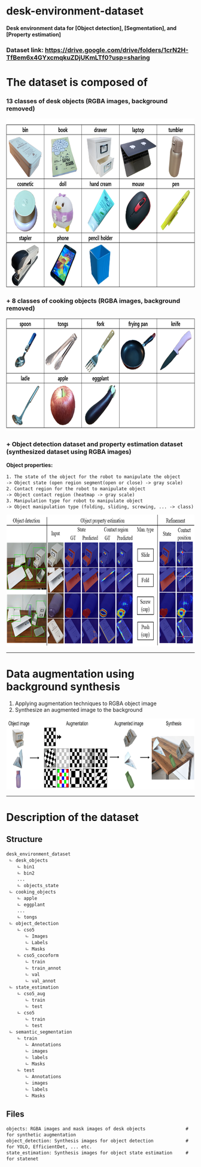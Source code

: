 # desk-environment-dataset
#### Desk environment data for __[Object detection]__, __[Segmentation]__, and __[Property estimation]__

### Dataset link: https://drive.google.com/drive/folders/1crN2H-TfBem6x4GYxcmqkuZDjUKmLTf0?usp=sharing

# The dataset is composed of 
### 13 classes of desk objects (RGBA images, background removed)
<img src="https://github.com/moonjongsul/desk-environment-dataset/blob/main/desk_objects.png" width="800" height="450">

### + 8 classes of cooking objects (RGBA images, background removed)
<img src="https://github.com/moonjongsul/desk-environment-dataset/blob/main/cooking_objects.png" width="800" height="300">

### + Object detection dataset and property estimation dataset (synthesized dataset using RGBA images)
**Object properties:** 
```
1. The state of the object for the robot to manipulate the object
-> Object state (open region segment(open or close) -> gray scale)
2. Contact region for the robot to manipulate object
-> Object contact region (heatmap -> gray scale)
3. Manipulation type for robot to manipulate object
-> Object manipulation type (folding, sliding, screwing, ... -> class)
```
<img src="https://github.com/moonjongsul/desk-environment-dataset/blob/main/detection.png" width="800" height="350">

* * *
# Data augmentation using background synthesis
1. Applying augmentation techniques to RGBA object image
2. Synthesize an augmented image to the background
<img src="https://github.com/moonjongsul/desk-environment-dataset/blob/todo/augmentation.jpg" width="800" height="190">

* * *
# Description of the dataset
## Structure
```
desk_environment_dataset
 ㄴ desk_objects
    ㄴ bin1
    ㄴ bin2
    ...
    ㄴ objects_state
 ㄴ cooking_objects
    ㄴ apple
    ㄴ eggplant
    ...
    ㄴ tongs
 ㄴ object_detection
    ㄴ cso5
       ㄴ Images
       ㄴ Labels
       ㄴ Masks
    ㄴ cso5_cocoform
       ㄴ train
       ㄴ train_annot
       ㄴ val
       ㄴ val_annot
 ㄴ state_estimation
    ㄴ cso5_aug     
       ㄴ train
       ㄴ test
    ㄴ cso5
       ㄴ train
       ㄴ test
 ㄴ semantic_segmentation
    ㄴ train
       ㄴ Annotations
       ㄴ images
       ㄴ labels
       ㄴ Masks
    ㄴ test    
       ㄴ Annotations
       ㄴ images
       ㄴ labels
       ㄴ Masks
```

## Files
```
objects: RGBA images and mask images of desk objects               # for synthetic augmentation
object_detection: Synthesis images for object detection            # for YOLO, EfficientDet, ... etc. 
state_estimation: Synthesis images for object state estimation     # for statenet
```

